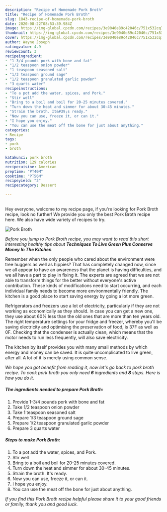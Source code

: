 ```yaml
---
description: "Recipe of Homemade Pork Broth"
title: "Recipe of Homemade Pork Broth"
slug: 1843-recipe-of-homemade-pork-broth
date: 2020-08-22T08:53:39.984Z
image: https://img-global.cpcdn.com/recipes/3e9040e89c42046c/751x532cq70/pork-broth-recipe-main-photo.jpg
thumbnail: https://img-global.cpcdn.com/recipes/3e9040e89c42046c/751x532cq70/pork-broth-recipe-main-photo.jpg
cover: https://img-global.cpcdn.com/recipes/3e9040e89c42046c/751x532cq70/pork-broth-recipe-main-photo.jpg
author: Wayne Joseph
ratingvalue: 4.9
reviewcount: 3
recipeingredient:
- "1-3/4 pounds pork with bone and fat"
- "1/2 teaspoon onion powder"
- "1 teaspoon seasoned salt"
- "1/3 teaspoon ground sage"
- "1/2 teaspoon granulated garlic powder"
- "3 quarts water"
recipeinstructions:
- "To a pot add the water, spices, and Pork."
- "Stir well"
- "Bring to a boil and boil for 20-25 minutes covered."
- "Turn down the heat and simmer for about 30-45 minutes."
- "Strain the broth. It&#39;s ready."
- "Now you can use, freeze it, or can it."
- "I hope you enjoy."
- "You can use the meat off the bone for just about anything."
categories:
- Recipe
tags:
- pork
- broth

katakunci: pork broth 
nutrition: 129 calories
recipecuisine: American
preptime: "PT40M"
cooktime: "PT56M"
recipeyield: "3"
recipecategory: Dessert

---
```

<br>
Hey everyone, welcome to my recipe page, if you're looking for Pork Broth recipe, look no further! We provide you only the best Pork Broth recipe here. We also have wide variety of recipes to try.
<br>


![Pork Broth](https://img-global.cpcdn.com/recipes/3e9040e89c42046c/751x532cq70/pork-broth-recipe-main-photo.jpg)

<i>Before you jump to Pork Broth recipe, you may want to read this short interesting healthy tips about 
<strong>Techniques To Live Green Plus Conserve Money In The Kitchen</strong>.</i>
</br>

Remember when the only people who cared about the environment were tree huggers as well as hippies? That has completely changed now, since we all appear to have an awareness that the planet is having difficulties, and we all have a part to play in fixing it. The experts are agreed that we are not able to transform things for the better without everyone's active contribution. These kinds of modifications need to start occurring, and each individual family needs to become more environmentally friendly. The kitchen is a good place to start saving energy by going a lot more green.

Refrigerators and freezers use a lot of electricity, particularly if they are not working as economically as they should. In case you can get a new one, they use about 60% less than the old ones that are more than ten years old. The right temperature settings for your fridge and freezer, whereby you'll be saving electricity and optimising the preservation of food, is 37F as well as 0F. Checking that the condenser is actually clean, which means that the motor needs to run less frequently, will also save electricity.

The kitchen by itself provides you with many small methods by which energy and money can be saved. It is quite uncomplicated to live green, after all. A lot of it is merely using common sense.


<i>We hope you got benefit from reading it, now let's go back to pork broth recipe. To cook pork broth you only need <strong>6</strong> ingredients and <strong>8</strong> steps. Here is how you do it.
</i>

##### The ingredients needed to prepare Pork Broth:

1. Provide 1-3/4 pounds pork with bone and fat
1. Take 1/2 teaspoon onion powder
1. Take 1 teaspoon seasoned salt
1. Prepare 1/3 teaspoon ground sage
1. Prepare 1/2 teaspoon granulated garlic powder
1. Prepare 3 quarts water


##### Steps to make Pork Broth:

1. To a pot add the water, spices, and Pork.
1. Stir well
1. Bring to a boil and boil for 20-25 minutes covered.
1. Turn down the heat and simmer for about 30-45 minutes.
1. Strain the broth. It&#39;s ready.
1. Now you can use, freeze it, or can it.
1. I hope you enjoy.
1. You can use the meat off the bone for just about anything.


<i>If you find this Pork Broth recipe helpful please share it to your good friends or family, thank you and good luck.</i>
